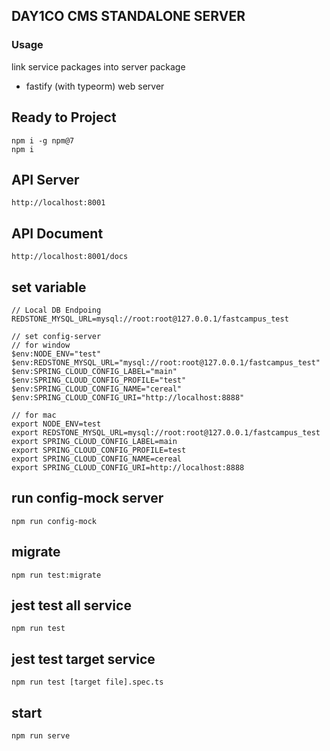 ## DAY1CO CMS STANDALONE SERVER

### Usage

link service packages into server package

- fastify (with typeorm) web server

## Ready to Project

```
npm i -g npm@7
npm i
```

## API Server

```
http://localhost:8001
```

## API Document

```
http://localhost:8001/docs
```

## set variable

```
// Local DB Endpoing
REDSTONE_MYSQL_URL=mysql://root:root@127.0.0.1/fastcampus_test

// set config-server
// for window
$env:NODE_ENV="test"
$env:REDSTONE_MYSQL_URL="mysql://root:root@127.0.0.1/fastcampus_test"
$env:SPRING_CLOUD_CONFIG_LABEL="main"
$env:SPRING_CLOUD_CONFIG_PROFILE="test"
$env:SPRING_CLOUD_CONFIG_NAME="cereal"
$env:SPRING_CLOUD_CONFIG_URI="http://localhost:8888"

// for mac
export NODE_ENV=test
export REDSTONE_MYSQL_URL=mysql://root:root@127.0.0.1/fastcampus_test
export SPRING_CLOUD_CONFIG_LABEL=main
export SPRING_CLOUD_CONFIG_PROFILE=test
export SPRING_CLOUD_CONFIG_NAME=cereal
export SPRING_CLOUD_CONFIG_URI=http://localhost:8888
```

## run config-mock server

```
npm run config-mock
```

## migrate

```
npm run test:migrate
```

## jest test all service

```
npm run test

```

## jest test target service

```
npm run test [target file].spec.ts

```

## start

```
npm run serve
```
